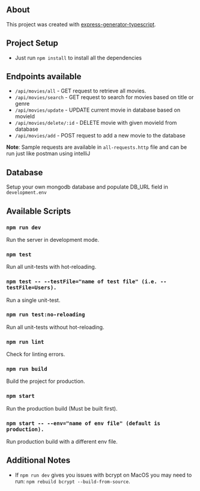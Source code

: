 ## About

This project was created with [express-generator-typescript](https://github.com/seanpmaxwell/express-generator-typescript).

## Project Setup
- Just run `npm install` to install all the dependencies

## Endpoints available

- `/api/movies/all` - GET request to retrieve all movies.
- `/api/movies/search` - GET request to search for movies based on title or genre
- `/api/movies/update` - UPDATE current movie in database based on movieId
- `/api/movies/delete/:id` - DELETE movie with given movieId from database
- `/api/movies/add` - POST request to add a new movie to the database

**Note**: Sample requests are available in `all-requests.http` file and can be run just like postman using intelliJ

## Database
Setup your own mongodb database and populate DB_URL field in `development.env`

## Available Scripts

### `npm run dev`

Run the server in development mode.

### `npm test`

Run all unit-tests with hot-reloading.

### `npm test -- --testFile="name of test file" (i.e. --testFile=Users).`

Run a single unit-test.

### `npm run test:no-reloading`

Run all unit-tests without hot-reloading.

### `npm run lint`

Check for linting errors.

### `npm run build`

Build the project for production.

### `npm start`

Run the production build (Must be built first).

### `npm start -- --env="name of env file" (default is production).`

Run production build with a different env file.


## Additional Notes

- If `npm run dev` gives you issues with bcrypt on MacOS you may need to run: `npm rebuild bcrypt --build-from-source`. 
